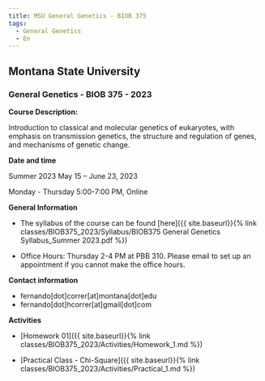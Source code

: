 ```yaml
---
title: MSU General Genetics - BIOB 375
tags:
  - General Genetics
  - En
---
```


## Montana State University

### General Genetics - BIOB 375 - 2023


**Course Description:** 

Introduction to classical and molecular genetics of eukaryotes, with emphasis on transmission genetics, the structure and regulation of genes, and mechanisms of genetic change.

<!--more-->

**Date and time**

Summer 2023 May 15 – June 23, 2023

Monday - Thursday 5:00-7:00 PM, Online

**General Information**

* The syllabus of the course can be found [here]({{ site.baseurl}}{% link classes/BIOB375_2023/Syllabus/BIOB375 General Genetics Syllabus_Summer 2023.pdf %})

* Office Hours: Thursday 2-4 PM at PBB 310. Please email to set up an appointment if you cannot make the office hours.


**Contact information**

* fernando[dot]correr[at]montana[dot]edu
* fernando[dot]hcorrer[at]gmail[dot]com

**Activities**

* [Homework 01]({{ site.baseurl}}{% link classes/BIOB375_2023/Activities/Homework_1.md %})

* [Practical Class - Chi-Square]({{ site.baseurl}}{% link classes/BIOB375_2023/Activities/Practical_1.md %})